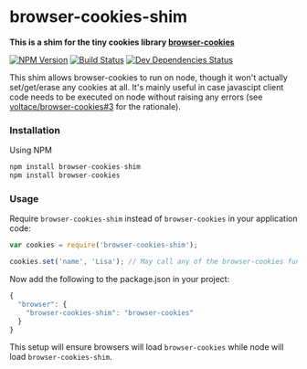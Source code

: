 # browser-cookies-shim
**This is a shim for the tiny cookies library [browser-cookies](https://www.github.com/voltace/browser-cookies)**

[![NPM Version][npm-version-image]][npm-url]
[![Build Status][travis-image]][travis-url]
[![Dev Dependencies Status][david-image]][david-url]

This shim allows browser-cookies to run on node, though it won't actually set/get/erase any cookies at all. It's mainly useful in case javascipt client code needs to be executed on node without raising any errors (see [voltace/browser-cookies#3](https://github.com/voltace/browser-cookies/pull/3) for the rationale).

### Installation
Using NPM  
```javascript
npm install browser-cookies-shim
npm install browser-cookies
```

### Usage
Require `browser-cookies-shim` instead of `browser-cookies` in your application code:
```javascript
var cookies = require('browser-cookies-shim');

cookies.set('name', 'Lisa'); // May call any of the browser-cookies functions
```

Now add the following to the package.json in your project:
```javascript
{
  "browser": {
    "browser-cookies-shim": "browser-cookies"
  }
}
```

This setup will ensure browsers will load `browser-cookies` while node will load `browser-cookies-shim`.

[npm-url]: https://npmjs.org/package/browser-cookies-shim
[npm-version-image]: https://img.shields.io/npm/v/browser-cookies-shim.svg

[travis-url]: https://travis-ci.org/voltace/browser-cookies-shim
[travis-image]: https://img.shields.io/travis/voltace/browser-cookies-shim.svg

[david-url]: https://david-dm.org/voltace/browser-cookies-shim#info=devDependencies
[david-image]: https://img.shields.io/david/dev/voltace/browser-cookies-shim.svg
